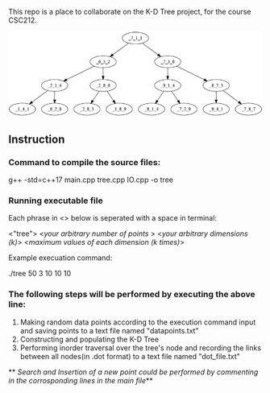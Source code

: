 This repo is a place to collaborate on the K-D Tree project, for the course CSC212.



![](tree.jpg)


## Instruction

### Command to compile the source files:
g++ -std=c++17 main.cpp tree.cpp IO.cpp -o tree

### Running executable file
Each phrase in <> below is seperated with a space in terminal:

<"tree"> <_your arbitrary number of points_ > <_your arbitrary dimensions (k)_> <_maximum values of each dimension (k times)_>

Example execuation command:

./tree 50 3 10 10 10
  
### The following steps will be performed by executing the above line:

1. Making random data points according to the execution command input and saving points to a text file named "datapoints.txt"
2. Constructing and populating the K-D Tree
3. Performing inorder traversal over the tree's node and recording the links between all nodes(in .dot format) to a text file named "dot_file.txt"



** _Search and Insertion of a new point could be performed by  commenting in the corrosponding lines in the main file_**
